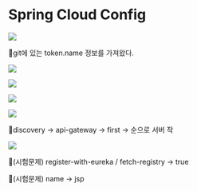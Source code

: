 # Spring Cloud Config
![](../image/Pasted%20image%2020240514174042.png)

📌git에 있는 token.name 정보를 가져왔다.

![](../image/Pasted%20image%2020240516091309.png)

![](../image/Pasted%20image%2020240516091327.png)

![](../image/Pasted%20image%2020240516091340.png)

![](../image/Pasted%20image%2020240516091353.png)

📌discovery -> api-gateway -> first -> 순으로 서버 작

![](../image/Pasted%20image%2020240516091400.png)

📌(시험문제) register-with-eureka  / fetch-registry -> true

📌(시험문제) name -> jsp

